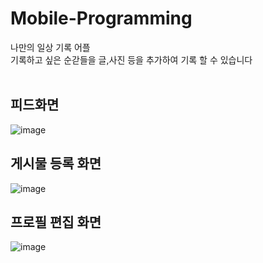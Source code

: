 # Mobile-Programming
나만의 일상 기록 어플<br>
기록하고 싶은 순갇들을 글,사진 등을 추가하여 기록 할 수 있습니다<br><br>
## 피드화면
![image](https://user-images.githubusercontent.com/73065398/212483629-8755d4e7-bbf7-4a64-9467-9bf27b2c37fe.png)
## 게시물 등록 화면
![image](https://user-images.githubusercontent.com/73065398/212483634-2028362d-f97b-4ed1-9d8a-1abe8875d82b.png)
## 프로필 편집 화면
![image](https://user-images.githubusercontent.com/73065398/212483639-e38681e9-3710-466e-b5bb-6663168d697c.png)
